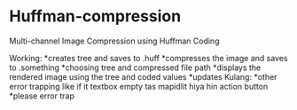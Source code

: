 # Huffman-compression
Multi-channel Image Compression using Huffman Coding

Working:
  *creates tree and saves to .huff
  *compresses the image and saves to .something
  *choosing tree and compressed file path
  *displays the rendered image using the tree and coded values
  *updates
Kulang:
  *other error trapping like if it textbox empty tas mapidlit hiya hin action button
  *please error trap

